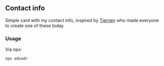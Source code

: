 ## Contact info

Simple card with my contact info, inspired by [Tierney](https://github.com/bnb/bitandbang) who made everyone to create one of these today

### Usage
Via npx:

```
npx edsadr
```
